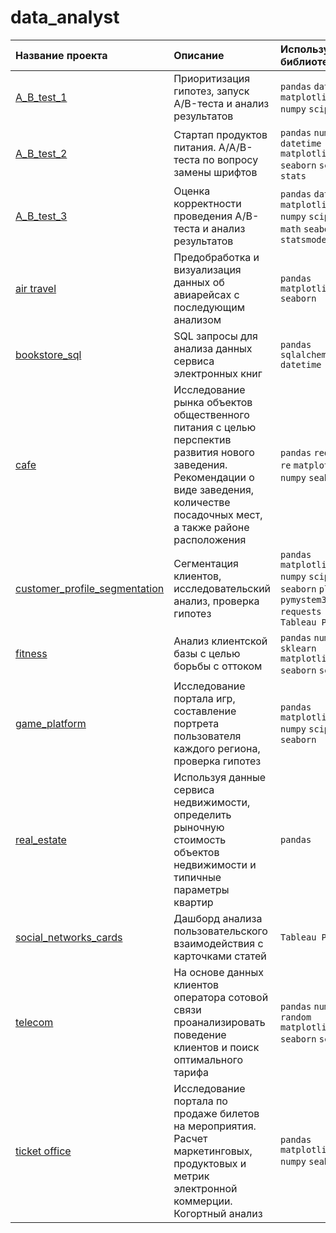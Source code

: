 # data_analyst
| Название проекта | Описание | Используемые библиотеки | 
| :---------------------- | :---------------------- | :---------------------- |
| [A_B_test_1](https://github.com/KseniyaCherednikova/data_analyst/blob/main/A_B_test_1/A_B_test_1.ipynb "A_B_test_1")| Приоритизация гипотез, запуск A/B-теста и анализ результатов| `pandas` `datetime` `matplotlib` `numpy` `scipy`|
| [A_B_test_2](https://github.com/KseniyaCherednikova/data_analyst/blob/main/A_B_test_2/A_B_test_2.ipynb "A_B_test_2")| Cтартап продуктов питания. A/A/B-теста по вопросу замены шрифтов| `pandas` `numpy` `datetime` `matplotlib` `seaborn` `scipy` `stats`|
| [A_B_test_3](https://github.com/KseniyaCherednikova/data_analyst/blob/main/A_B_test_3/A_B_test_3.ipynb "A_B_test_3")| Оценка корректности проведения A/B-теста и анализ результатов|  `pandas` `datetime` `matplotlib` `numpy` `scipy` `math` `seaborn` `statsmodels`|
| [air travel](https://github.com/KseniyaCherednikova/data_analyst/blob/main/air%20travel/air_travel.ipynb "air travel")| Предобработка  и визуализация данных об авиарейсах с последующим анализом|`pandas` `matplotlib` `seaborn`|
| [bookstore_sql](https://github.com/KseniyaCherednikova/data_analyst/blob/main/bookstore_sql/bookstore_sql.ipynb "bookstore_sql")| SQL запросы для анализа данных сервиса электронных книг|`pandas` `sqlalchemy` `datetime`|
| [cafe](https://github.com/KseniyaCherednikova/data_analyst/blob/main/cafe/cafe.ipynb "cafe")| Исследование рынка объектов общественного питания с целью перспектив развития нового заведения. Рекомендации о виде заведения, количестве посадочных мест, а также районе расположения| `pandas` `requests` `re` `matplotlib` `numpy` `seaborn`|
| [customer_profile_segmentation](https://github.com/KseniyaCherednikova/data_analyst/blob/main/customer_profile_segmentation/customer_profile_segmentation.ipynb "customer_profile_segmentation")|Сегментация клиентов, исследовательский анализ, проверка гипотез|  `pandas` `matplotlib` `numpy` `scipy` `seaborn` `plotly` `pymystem3` `requests` `re` `Tableau Public`|
| [fitness](https://github.com/KseniyaCherednikova/data_analyst/blob/main/fitness/fitness.ipynb "fitness")| Анализ клиентской базы с целью борьбы с оттоком| `pandas` `numpy` `sklearn` `matplotlib` `seaborn` `scipy`|
| [game_platform](https://github.com/KseniyaCherednikova/data_analyst/blob/main/game_platform/games_platform.ipynb "game_platform")| Исследование портала игр, составление портрета пользователя каждого региона, проверка гипотез| `pandas` `matplotlib` `numpy` `scipy`  `seaborn` |
| [real_estate](https://github.com/KseniyaCherednikova/data_analyst/blob/main/real_estate/real_estate.ipynb "real_estate")| Используя данные сервиса недвижимости, определить рыночную стоимость объектов недвижимости и типичные параметры квартир| `pandas`|
| [social_networks_cards](https://public.tableau.com/app/profile/aksinya6112/viz/__17052340837470/Dashboard1 "social_networks_cards")| Дашборд анализа пользовательского взаимодействия с карточками статей| `Tableau Public` |
| [telecom](https://github.com/KseniyaCherednikova/data_analyst/blob/main/telecom/telecom.ipynb "telecom")| На основе данных клиентов оператора сотовой связи проанализировать поведение клиентов и поиск оптимального тарифа|  `pandas` `numpy` `random` `matplotlib` `seaborn` `scipy` |
| [ticket office](https://github.com/KseniyaCherednikova/data_analyst/blob/main/ticket%20office/ticket%20office.ipynb "ticket office")| Исследование портала по продаже билетов на мероприятия. Расчет маркетинговых, продуктовых и метрик электронной коммерции. Когортный анализ|`pandas` `matplotlib` `numpy` `seaborn`|
